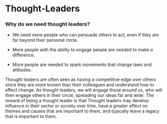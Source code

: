 # Thought-Leaders

### Why do we need thought leaders?

- We need more people who can persuade others to act, even if they are far beyond their personal circle.

- More people with the ability to engage people are needed to make a difference.

- More people are needed to spark movements that change laws and attitudes.


Thought leaders are often seen as having a competitive edge over others since they are more known than their colleagues and understand how to effect change. As thought leaders, we will engage those around us, who will then engage others in their circle, spreading our ideas far and wide. The reward of being a thought leader is that Thought leaders may develop influence in their sector or society over time, have a greater effect on themes and causes that are important to them, and typically leave a legacy that is important to them.
